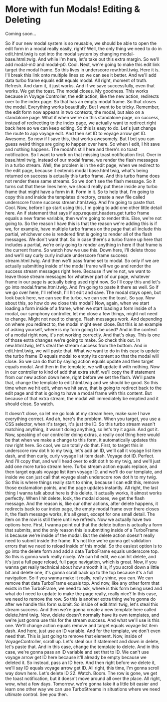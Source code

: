 # More with fun Modals! Editing & Deleting

Coming soon...

So if our new modal system is so reusable, we should be able to open the edit form in a modal really easily, right? Well, the only thing we need to do in edit.html.twig is opt into the modal system by changing modal-base.html.twig. And while I'm here, let's take out this extra margin. So we'll add modal-m0 and modal-p0. Cool. Next, we're going to make this edit link target the modal frame. So this lives in underscore row.html.twig. Here it is. I'll break this link onto multiple lines so we can see it better. And we'll add data turbo frame equals edit equals modal. All right, moment of truth. Refresh. And darn it, it just works. And if we save successfully, even that works. We get the toast. The modal closes. My goodness. This works because in Voyage Controller, the edit action, like the new action, redirects over to the index page. So that has an empty modal frame. So that closes the modal. Everything works beautifully. But I want to be tricky. Remember, the edit form now appears in two contexts, the modal, but also on a standalone page. What if when we're on this standalone page, on success, instead of redirecting to the index page, we actually want to redirect right back here so we can keep editing. So this is easy to do. Let's just change the route to app voyage edit. And then set ID to voyage arrow get ID. Awesome. So now if I save this, that works awesomely. But I bet you can guess weird things are going to happen over here. So when I edit, I hit save and nothing happens. The modal's still here and there's no toast notification. So I want to work on that missing toast notification first. Over in base.html twig, instead of our modal frame, we render the flash messages in a turbo stream. Well, the problem is in the edit page, when we redirect to the edit page, because it extends modal base.html twig, what's being returned on success is actually this turbo frame. And this turbo frame does not render these same streams. So we don't see the flash message. So it turns out that these lines here, we should really put these inside any turbo frame that might have a form in it. Form in it.  So to help that, I'm going to copy this and inside the templates directory, create a new file called underscore frame success stream.html.twig. And I'm going to paste that. Cool. Now, before I go start using this, I'm going to add one other little detail here. An if statement that says if app.request.headers.get turbo frame equals a new frame variable, then we're going to render this. Else, we're not going to. So the reason I have this is that the reason we're adding this is if we, for example, have multiple turbo frames on the page that all include this partial, whichever one is rendered first is going to render all of the flash messages. We don't want that. So in case there's a turbo frame up here that includes a partial, we're only going to render anything in here if that frame is the current frame. So watch how we use this. Down here, I'll delete those and we'll say curly curly include underscore frame success stream.html.twig. And then we'll pass frame set to modal. So only if we are actually submitting inside of the modal frame will we go and render the success stream messages right here. Because if we're not, we want to leave those stream messages for whatever part of our page, whatever frame in our page is actually being used right now. So I'll copy this and let's go into modal.frame.html.twig. And I'm going to paste it there as well. So if we go over here, I'll refresh, I'll hit edit and save. The modal stays open, but look back here, we can see the turbo, we can see the toast. So yay. Now about this, so how do we close this modal? Now, again, when we start loading a form inside of a frame, when we start loading a form inside of a modal, our symphony controller, let me close a few things, might not need to change. Might not need to change. Flash messages work. And depending on where you redirect to, the modal might even close. But this is an example of asking yourself, where is my form going to be used? And in the context of a modal right now, it's not working correctly. And that's okay. This is one of those extra changes we're going to make.  So check this out. In new.html.twig, let's steal the stream success from the bottom. And in edit.html.twig, we will paste that. What we want to do in this case is update the turbo frame ID equals modal to empty its content so that the modal will close. So we can do that by saying action equals update and then target equals modal. And then in the template, we will update it with nothing. Now in our controller to kind of add that extra stuff, we'll copy the if statement from our new action down here, right before we set the flash. We'll paste that, change the template to edit.html.twig and we should be good. So this time when we hit edit, when we hit save, that is going to redirect back to the edit page and that is going to have a modal frame with this content. But because of that extra stream, the modal will immediately be emptied and it should close. So watch.

It doesn't close, so let me go look at my stream here, make sure I have everything correct. And ah, here's the problem. When you target, you use a CSS selector, when it's target, it's just the ID. So this turbo stream wasn't matching anything, it wasn't doing anything, so let's try it again. And got it. Now, speaking of our controller doing extras, a really cool thing here would be that when we make a change to this form, it automatically updates this row right here. So cool, we can totally do that. First, to target this in underscore row dot h to my twig, let's add an ID, we'll call it voyage list item dash, and then curly, curly voyage list item dash. Voyage dot ID. Perfect. And I'll copy that, and we'll head over to edit dot h to my twig, and we'll just add one more turbo stream here. Turbo stream action equals replace, and then target equals voyage list item voyage ID, and we'll do our template, and inside we can just call that voyage slash underscore row dot h to my twig. So this is where things really start to shine, because I can edit this, remove those exclamation points, and the page updates instantly. All right, the last thing I wanna talk about here is this delete. It actually works, it almost works perfectly. When I hit delete, look, the modal closes, we get the flash message. And the reason is, like our other actions, after delete happens, it redirects back to our index page, the empty modal frame over there closes it, the flash message works, it's all great, except for one small detail. The item on the row is still there until we refresh. Now we actually have two options here. First, I wanna point out that the delete button is actually a form that submits, and the only reason this is submitting inside of a TurboFrame is because we're inside of the modal. But the delete action doesn't really need to submit inside the frame. It's not like we're gonna get validation errors that we need to reload inside of this modal. So the easiest option is to go into the delete form and add a data TurboFrame equals underscore top. So this is gonna work really nicely.  We can hit edit, we can hit delete, and it's just a full page reload, full page navigation, which is great. Now, if you wanna get really technical about how smooth it is, if you scroll down a little bit and delete one, it's gonna scroll back up to the top because it's a full navigation. So if you wanna make it really, really shine, you can. We can remove that data TurboFrame equals top. And now, like any other form that exists in the TurboFrame, we need to ask, where is this form being used and what do I need to update to make the page really, really nice? In this case, we need to remove the row. So this is another extra thing we're gonna do after we handle this form submit. So inside of edit.html twig, let's steal this stream success. And then we're gonna create a new template here called delete.html twig. Now, delete doesn't normally have its own templates, and we're just gonna use this for the stream success. And what we'll use is this one. We'll change action equals remove and target equals voyage list item dash. And here, just use an ID variable. And for the template, we don't even need that. This is just going to remove that element. Now, inside of VoyageController, scroll up. Let's steal our if statement and down in delete, let's paste that. And in this case, change the template to delete. And in this case, we're gonna pass an ID variable and set that to ID. We can't use voyage arrow get ID here because it'll already be empty because we deleted it. So instead, pass an ID here. And then right before we delete it, we'll say ID equals voyage arrow get ID. All right, this time, I'm gonna scroll way down here. Let's delete ID 22. Watch. Boom. The row is gone, we get the toast notification, but it doesn't move around all over the place. All right, wow, what a few days. Tomorrow, we're gonna take it a little bit easier and learn one other way we can use TurboStreams in situations where we need ultimate control. See you then.
